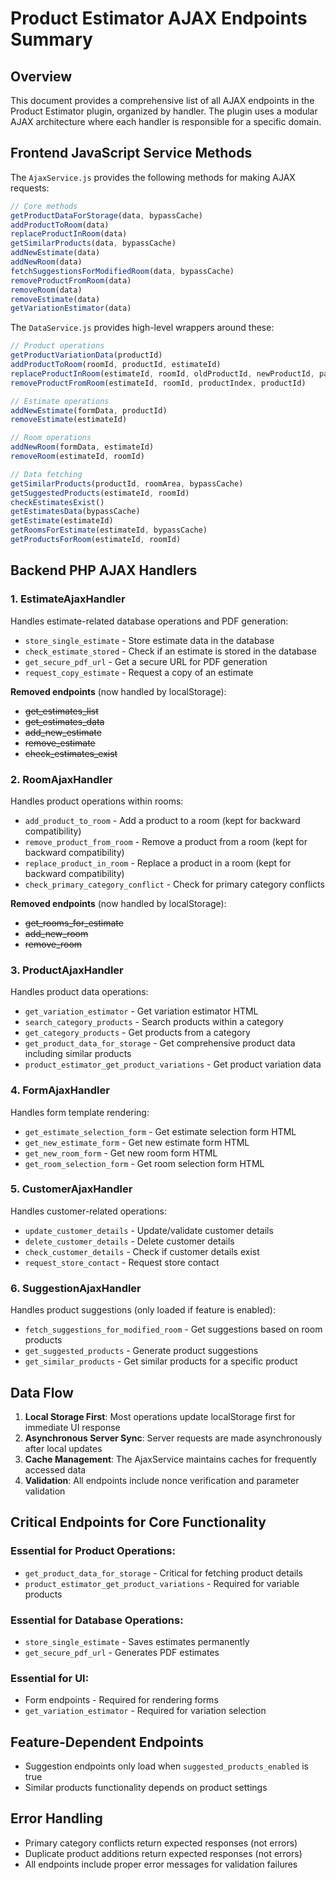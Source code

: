 # Product Estimator AJAX Endpoints Summary

## Overview

This document provides a comprehensive list of all AJAX endpoints in the Product Estimator plugin, organized by handler. The plugin uses a modular AJAX architecture where each handler is responsible for a specific domain.

## Frontend JavaScript Service Methods

The `AjaxService.js` provides the following methods for making AJAX requests:

```javascript
// Core methods
getProductDataForStorage(data, bypassCache)
addProductToRoom(data)
replaceProductInRoom(data)
getSimilarProducts(data, bypassCache)
addNewEstimate(data)
addNewRoom(data)
fetchSuggestionsForModifiedRoom(data, bypassCache)
removeProductFromRoom(data)
removeRoom(data)
removeEstimate(data)
getVariationEstimator(data)
```

The `DataService.js` provides high-level wrappers around these:

```javascript
// Product operations
getProductVariationData(productId)
addProductToRoom(roomId, productId, estimateId)
replaceProductInRoom(estimateId, roomId, oldProductId, newProductId, parentProductId, replaceType)
removeProductFromRoom(estimateId, roomId, productIndex, productId)

// Estimate operations
addNewEstimate(formData, productId)
removeEstimate(estimateId)

// Room operations
addNewRoom(formData, estimateId)
removeRoom(estimateId, roomId)

// Data fetching
getSimilarProducts(productId, roomArea, bypassCache)
getSuggestedProducts(estimateId, roomId)
checkEstimatesExist()
getEstimatesData(bypassCache)
getEstimate(estimateId)
getRoomsForEstimate(estimateId, bypassCache)
getProductsForRoom(estimateId, roomId)
```

## Backend PHP AJAX Handlers

### 1. EstimateAjaxHandler

Handles estimate-related database operations and PDF generation:

- `store_single_estimate` - Store estimate data in the database
- `check_estimate_stored` - Check if an estimate is stored in the database
- `get_secure_pdf_url` - Get a secure URL for PDF generation
- `request_copy_estimate` - Request a copy of an estimate

**Removed endpoints** (now handled by localStorage):
- ~~get_estimates_list~~
- ~~get_estimates_data~~
- ~~add_new_estimate~~
- ~~remove_estimate~~
- ~~check_estimates_exist~~

### 2. RoomAjaxHandler

Handles product operations within rooms:

- `add_product_to_room` - Add a product to a room (kept for backward compatibility)
- `remove_product_from_room` - Remove a product from a room (kept for backward compatibility)
- `replace_product_in_room` - Replace a product in a room (kept for backward compatibility)
- `check_primary_category_conflict` - Check for primary category conflicts

**Removed endpoints** (now handled by localStorage):
- ~~get_rooms_for_estimate~~
- ~~add_new_room~~
- ~~remove_room~~

### 3. ProductAjaxHandler

Handles product data operations:

- `get_variation_estimator` - Get variation estimator HTML
- `search_category_products` - Search products within a category
- `get_category_products` - Get products from a category
- `get_product_data_for_storage` - Get comprehensive product data including similar products
- `product_estimator_get_product_variations` - Get product variation data

### 4. FormAjaxHandler

Handles form template rendering:

- `get_estimate_selection_form` - Get estimate selection form HTML
- `get_new_estimate_form` - Get new estimate form HTML
- `get_new_room_form` - Get new room form HTML
- `get_room_selection_form` - Get room selection form HTML

### 5. CustomerAjaxHandler

Handles customer-related operations:

- `update_customer_details` - Update/validate customer details
- `delete_customer_details` - Delete customer details
- `check_customer_details` - Check if customer details exist
- `request_store_contact` - Request store contact

### 6. SuggestionAjaxHandler

Handles product suggestions (only loaded if feature is enabled):

- `fetch_suggestions_for_modified_room` - Get suggestions based on room products
- `get_suggested_products` - Generate product suggestions
- `get_similar_products` - Get similar products for a specific product

## Data Flow

1. **Local Storage First**: Most operations update localStorage first for immediate UI response
2. **Asynchronous Server Sync**: Server requests are made asynchronously after local updates
3. **Cache Management**: The AjaxService maintains caches for frequently accessed data
4. **Validation**: All endpoints include nonce verification and parameter validation

## Critical Endpoints for Core Functionality

### Essential for Product Operations:
- `get_product_data_for_storage` - Critical for fetching product details
- `product_estimator_get_product_variations` - Required for variable products

### Essential for Database Operations:
- `store_single_estimate` - Saves estimates permanently
- `get_secure_pdf_url` - Generates PDF estimates

### Essential for UI:
- Form endpoints - Required for rendering forms
- `get_variation_estimator` - Required for variation selection

## Feature-Dependent Endpoints

- Suggestion endpoints only load when `suggested_products_enabled` is true
- Similar products functionality depends on product settings

## Error Handling

- Primary category conflicts return expected responses (not errors)
- Duplicate product additions return expected responses (not errors)
- All endpoints include proper error messages for validation failures